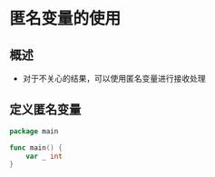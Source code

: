 # 匿名变量的使用

## 概述

- 对于不关心的结果，可以使用匿名变量进行接收处理

## 定义匿名变量

```go
package main

func main() {
    var _ int
}
```
